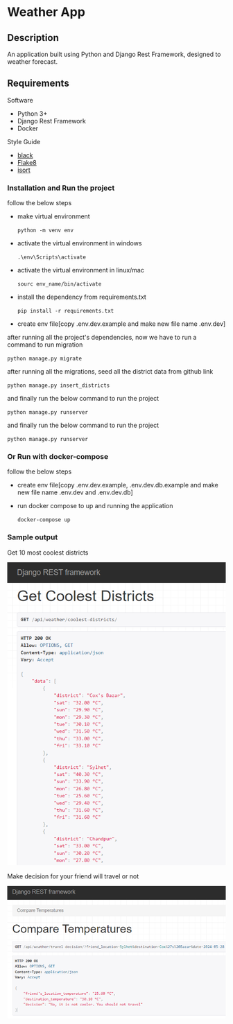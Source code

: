# Weather App

## Description

An application built using Python and Django Rest Framework, designed to weather forecast.

## Requirements

Software

- Python 3+
- Django Rest Framework
- Docker

Style Guide

- [black](https://github.com/psf/black)
- [Flake8](https://flake8.pycqa.org/en/latest/)
- [isort](https://pypi.org/project/isort/)

### Installation and Run the project

follow the below steps

- make virtual environment

  `python -m venv env`

- activate the virtual environment in windows

  `.\env\Scripts\activate`

- activate the virtual environment in linux/mac

  `sourc env_name/bin/activate`

- install the dependency from requirements.txt

  `pip install -r requirements.txt`

- create env file[copy .env.dev.example and make new file name .env.dev]

after running all the project's dependencies, now we have to run a command to run migration

`python manage.py migrate`

after running all the migrations, seed all the district data from github link

`python manage.py insert_districts`

and finally run the below command to run the project

`python manage.py runserver`

and finally run the below command to run the project

`python manage.py runserver`

### Or Run with docker-compose

follow the below steps

- create env file[copy .env.dev.example, .env.dev.db.example and make new file name .env.dev and .env.dev.db]
- run docker compose to up and running the application

  `docker-compose up`

### Sample output

Get 10 most coolest districts

![Image Alt Text](docs/coolest-districts.png)

Make decision for your friend will travel or not

![Image Alt Text](docs/travel-decision.png)
